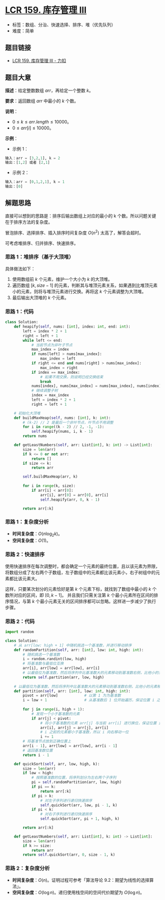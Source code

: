 # [LCR 159. 库存管理 III](https://leetcode.cn/problems/zui-xiao-de-kge-shu-lcof/)

- 标签：数组、分治、快速选择、排序、堆（优先队列）
- 难度：简单

## 题目链接

- [LCR 159. 库存管理 III - 力扣](https://leetcode.cn/problems/zui-xiao-de-kge-shu-lcof/)

## 题目大意

**描述**：给定整数数组 $arr$，再给定一个整数 $k$。

**要求**：返回数组 $arr$ 中最小的 $k$ 个数。

**说明**：

- $0 \le k \le arr.length \le 10000$。
- $0 \le arr[i] \le 10000$。

**示例**：

- 示例 1：

```python
输入：arr = [3,2,1], k = 2
输出：[1,2] 或者 [2,1]
```

- 示例 2：

```python
输入：arr = [0,1,2,1], k = 1
输出：[0]
```

## 解题思路

直接可以想到的思路是：排序后输出数组上对应的最小的 k 个数。所以问题关键在于排序方法的复杂度。

冒泡排序、选择排序、插入排序时间复杂度 $O(n^2)$ 太高了，解答会超时。

可考虑堆排序、归并排序、快速排序。

### 思路 1：堆排序（基于大顶堆）

具体做法如下：

1. 使用数组前 $k$ 个元素，维护一个大小为 $k$ 的大顶堆。
2. 遍历数组 $[k, size - 1]$ 的元素，判断其与堆顶元素关系，如果遇到比堆顶元素小的元素，则将与堆顶元素进行交换。再将这 $k$ 个元素调整为大顶堆。
3. 最后输出大顶堆的 $k$ 个元素。

### 思路 1：代码

```python
class Solution:
    def heapify(self, nums: [int], index: int, end: int):
        left = index * 2 + 1
        right = left + 1
        while left <= end:
            # 当前节点为非叶子节点
            max_index = index
            if nums[left] > nums[max_index]:
                max_index = left
            if right <= end and nums[right] > nums[max_index]:
                max_index = right
            if index == max_index:
                # 如果不用交换，则说明已经交换结束
                break
            nums[index], nums[max_index] = nums[max_index], nums[index]
            # 继续调整子树
            index = max_index
            left = index * 2 + 1
            right = left + 1

    # 初始化大顶堆
    def buildMaxHeap(self, nums: [int], k: int):
        # (k-2) // 2 是最后一个非叶节点，叶节点不用调整
        for i in range((k - 2) // 2, -1, -1):
            self.heapify(nums, i, k - 1)
        return nums

    def getLeastNumbers(self, arr: List[int], k: int) -> List[int]:
        size = len(arr)
        if k <= 0 or not arr:
            return []
        if size <= k:
            return arr

        self.buildMaxHeap(arr, k)
        
        for i in range(k, size):
            if arr[i] < arr[0]:
                arr[i], arr[0] = arr[0], arr[i]
                self.heapify(arr, 0, k - 1)

        return arr[:k]
```

### 思路 1：复杂度分析

- **时间复杂度**：$O(n\log_2k)$。
- **空间复杂度**：$O(1)$。

### 思路 2：快速排序

使用快速排序在每次调整时，都会确定一个元素的最终位置，且以该元素为界限，将数组分成了左右两个子数组，左子数组中的元素都比该元素小，右子树组中的元素都比该元素大。

这样，只要某次划分的元素恰好是第 $k$ 个元素下标，就找到了数组中最小的 $k$ 个数所对应的区间，即 $[0, k - 1]$。 并且我们只需关注第 $k$ 个最小元素所在区间的排序情况，与第 $k$ 个最小元素无关的区间排序都可以忽略。这样进一步减少了执行步骤。

### 思路 2：代码

```python
import random

class Solution:
    # 从 arr[low: high + 1] 中随机挑选一个基准数，并进行移动排序
    def randomPartition(self, arr: [int], low: int, high: int):
        # 随机挑选一个基准数
        i = random.randint(low, high)
        # 将基准数与最低位互换
        arr[i], arr[low] = arr[low], arr[i]
        # 以最低位为基准数，然后将序列中比基准数大的元素移动到基准数右侧，比他小的元素移动到基准数左侧。最后将基准数放到正确位置上
        return self.partition(arr, low, high)
    
    # 以最低位为基准数，然后将序列中比基准数大的元素移动到基准数右侧，比他小的元素移动到基准数左侧。最后将基准数放到正确位置上
    def partition(self, arr: [int], low: int, high: int):
        pivot = arr[low]            # 以第 1 为为基准数
        i = low + 1                 # 从基准数后 1 位开始遍历，保证位置 i 之前的元素都小于基准数
        
        for j in range(i, high + 1):
            # 发现一个小于基准数的元素
            if arr[j] < pivot:
                # 将小于基准数的元素 arr[j] 与当前 arr[i] 进行换位，保证位置 i 之前的元素都小于基准数
                arr[i], arr[j] = arr[j], arr[i]
                # i 之前的元素都小于基准数，所以 i 向右移动一位
                i += 1
        # 将基准节点放到正确位置上
        arr[i - 1], arr[low] = arr[low], arr[i - 1]
        # 返回基准数位置
        return i - 1

    def quickSort(self, arr, low, high, k):
        size = len(arr)
        if low < high:
            # 按照基准数的位置，将序列划分为左右两个子序列
            pi = self.randomPartition(arr, low, high)
            if pi == k:
                return arr[:k]
            if pi > k:
                # 对左子序列进行递归快速排序
                self.quickSort(arr, low, pi - 1, k)
            if pi < k:
                # 对右子序列进行递归快速排序
                self.quickSort(arr, pi + 1, high, k)

        return arr[:k]

    def getLeastNumbers(self, arr: List[int], k: int) -> List[int]:
        size = len(arr)
        if k >= size:
            return arr
        return self.quickSort(arr, 0, size - 1, k)
```

### 思路 2：复杂度分析

- **时间复杂度**：$O(n)$。证明过程可参考「算法导论 9.2：期望为线性的选择算法」。
- **空间复杂度**：$O(\log n)$。递归使用栈空间的空间代价期望为 $O(\log n)$。

